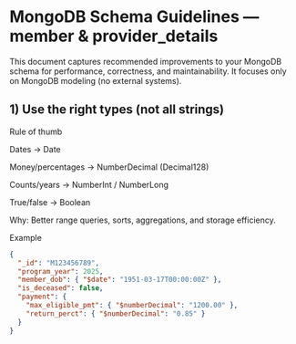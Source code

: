 # MongoDB Schema Guidelines — member & provider_details

This document captures recommended improvements to your MongoDB schema for performance, correctness, and maintainability. It focuses only on MongoDB modeling (no external systems).

## 1) Use the right types (not all strings)

Rule of thumb

Dates → Date

Money/percentages → NumberDecimal (Decimal128)

Counts/years → NumberInt / NumberLong

True/false → Boolean

Why: Better range queries, sorts, aggregations, and storage efficiency.

Example

```json
{
  "_id": "M123456789",
  "program_year": 2025,
  "member_dob": { "$date": "1951-03-17T00:00:00Z" },
  "is_deceased": false,
  "payment": {
    "max_eligible_pmt": { "$numberDecimal": "1200.00" },
    "return_perct": { "$numberDecimal": "0.85" }
  }
}
